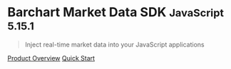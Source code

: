 # Barchart Market Data SDK <small>JavaScript 5.15.1</small>

> Inject real-time market data into your JavaScript applications

[Product Overview](/content/product_overview)
[Quick Start](/content/quick_start)
